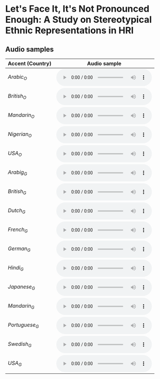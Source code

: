 # Let's Face It, It's Not Pronounced Enough: A Study on Stereotypical Ethnic Representations in HRI

## Audio samples

| Accent (Country)   |  Audio sample  |
|---|---|
| $Arabic_O$	| <audio controls> <source src="audios/SY_O.mp3" type="audio/mpeg"> </audio> |
| $British_O$	| <audio controls> <source src="audios/GB_O.mp3" type="audio/mpeg"> </audio> |
| $Mandarin_O$	| <audio controls> <source src="audios/CN_O.mp3" type="audio/mpeg"> </audio> |
| $Nigerian_O$	| <audio controls> <source src="audios/NG_O.mp3" type="audio/mpeg"> </audio> |
| $USA_O$	| <audio controls> <source src="audios/US_O.mp3" type="audio/mpeg"> </audio> |
| $Arabig_G$	| <audio controls> <source src="audios/SY_G.mp3" type="audio/mpeg"> </audio> |
| $British_G$	| <audio controls> <source src="audios/GB_G.mp3" type="audio/mpeg"> </audio> |
| $Dutch_G$	| <audio controls> <source src="audios/NL_G.mp3" type="audio/mpeg"> </audio> |
| $French_G$	| <audio controls> <source src="audios/FR_G.mp3" type="audio/mpeg"> </audio> |
| $German_G$	| <audio controls> <source src="audios/DE_G.mp3" type="audio/mpeg"> </audio> |
| $Hindi_G$	| <audio controls> <source src="audios/IN_G.mp3" type="audio/mpeg"> </audio> |
| $Japanese_G$	| <audio controls> <source src="audios/JP_G.mp3" type="audio/mpeg"> </audio> |
| $Mandarin_G$	| <audio controls> <source src="audios/CN_G.mp3" type="audio/mpeg"> </audio> |
| $Portuguese_G$	| <audio controls> <source src="audios/BR_G.mp3" type="audio/mpeg"> </audio> |
| $Swedish_G$	| <audio controls> <source src="audios/SE_G.mp3" type="audio/mpeg"> </audio> |
| $USA_G$	| <audio controls> <source src="audios/US_G.mp3" type="audio/mpeg"> </audio> |



